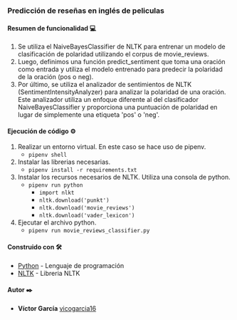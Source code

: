 ### Predicción de reseñas en inglés de peliculas

#### Resumen de funcionalidad :computer:
1. Se utiliza el NaiveBayesClassifier de NLTK para entrenar un modelo de clasificación de polaridad utilizando el corpus de movie_reviews. 
2. Luego, definimos una función predict_sentiment que toma una oración como entrada y utiliza el modelo entrenado para predecir la polaridad de la oración (pos o neg).
3. Por último, se utiliza el analizador de sentimientos de NLTK (SentimentIntensityAnalyzer) para analizar la polaridad de una oración. Este analizador utiliza un enfoque diferente al del clasificador NaiveBayesClassifier y proporciona una puntuación de polaridad en lugar de simplemente una etiqueta 'pos' o 'neg'.

#### Ejecución de código ⚙️

1. Realizar un entorno virtual. En este caso se hace uso de pipenv.
    - <code>pipenv shell</code>
2. Instalar las librerias necesarias.
    - <code>pipenv install -r requirements.txt</code>
3. Instalar los recursos necesarios de NLTK. Utiliza una consola de python.
    - <code>pipenv run python</code>
        - <code>import nlkt</code>
        - <code>nltk.download('punkt')</code>
        - <code>nltk.download('movie_reviews')</code>
        - <code>nltk.download('vader_lexicon')</code>
4. Ejecutar el archivo python.
    - <code>pipenv run movie_reviews_classifier.py</code>

#### Construido con 🛠️

* [Python](https://www.python.org/) - Lenguaje de programación
* [NLTK](https://www.nltk.org/) - Libreria NLTK

#### Autor ✒️

* **Víctor García** [vicogarcia16](https://github.com/vicogarcia16) 